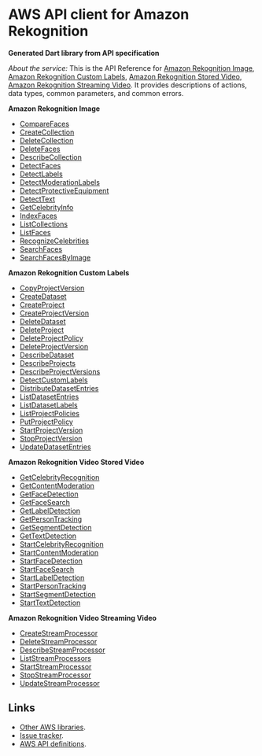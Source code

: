 # AWS API client for Amazon Rekognition

**Generated Dart library from API specification**

*About the service:*
This is the API Reference for <a
href="https://docs.aws.amazon.com/rekognition/latest/dg/images.html">Amazon
Rekognition Image</a>, <a
href="https://docs.aws.amazon.com/rekognition/latest/customlabels-dg/what-is.html">Amazon
Rekognition Custom Labels</a>, <a
href="https://docs.aws.amazon.com/rekognition/latest/dg/video.html">Amazon
Rekognition Stored Video</a>, <a
href="https://docs.aws.amazon.com/rekognition/latest/dg/streaming-video.html">Amazon
Rekognition Streaming Video</a>. It provides descriptions of actions, data
types, common parameters, and common errors.

<b>Amazon Rekognition Image</b>

<ul>
<li>
<a
href="https://docs.aws.amazon.com/rekognition/latest/APIReference/API_CompareFaces.html">CompareFaces</a>
</li>
<li>
<a
href="https://docs.aws.amazon.com/rekognition/latest/APIReference/API_CreateCollection.html">CreateCollection</a>
</li>
<li>
<a
href="https://docs.aws.amazon.com/rekognition/latest/APIReference/API_DeleteCollection.html">DeleteCollection</a>
</li>
<li>
<a
href="https://docs.aws.amazon.com/rekognition/latest/APIReference/API_DeleteFaces.html">DeleteFaces</a>
</li>
<li>
<a
href="https://docs.aws.amazon.com/rekognition/latest/APIReference/API_DescribeCollection.html">DescribeCollection</a>
</li>
<li>
<a
href="https://docs.aws.amazon.com/rekognition/latest/APIReference/API_DetectFaces.html">DetectFaces</a>
</li>
<li>
<a
href="https://docs.aws.amazon.com/rekognition/latest/APIReference/API_DetectLabels.html">DetectLabels</a>
</li>
<li>
<a
href="https://docs.aws.amazon.com/rekognition/latest/APIReference/API_DetectModerationLabels.html">DetectModerationLabels</a>
</li>
<li>
<a
href="https://docs.aws.amazon.com/rekognition/latest/APIReference/API_DetectProtectiveEquipment.html">DetectProtectiveEquipment</a>
</li>
<li>
<a
href="https://docs.aws.amazon.com/rekognition/latest/APIReference/API_DetectText.html">DetectText</a>
</li>
<li>
<a
href="https://docs.aws.amazon.com/rekognition/latest/APIReference/API_GetCelebrityInfo.html">GetCelebrityInfo</a>
</li>
<li>
<a
href="https://docs.aws.amazon.com/rekognition/latest/APIReference/API_IndexFaces.html">IndexFaces</a>
</li>
<li>
<a
href="https://docs.aws.amazon.com/rekognition/latest/APIReference/API_ListCollections.html">ListCollections</a>
</li>
<li>
<a
href="https://docs.aws.amazon.com/rekognition/latest/APIReference/API_ListFaces.html">ListFaces</a>
</li>
<li>
<a
href="https://docs.aws.amazon.com/rekognition/latest/APIReference/API_RecognizeCelebrities.html">RecognizeCelebrities</a>
</li>
<li>
<a
href="https://docs.aws.amazon.com/rekognition/latest/APIReference/API_SearchFaces.html">SearchFaces</a>
</li>
<li>
<a
href="https://docs.aws.amazon.com/rekognition/latest/APIReference/API_SearchFacesByImage.html">SearchFacesByImage</a>
</li>
</ul>
<b>Amazon Rekognition Custom Labels</b>

<ul>
<li>
<a
href="https://docs.aws.amazon.com/rekognition/latest/APIReference/API_CopyProjectVersion.html">CopyProjectVersion</a>
</li>
<li>
<a
href="https://docs.aws.amazon.com/rekognition/latest/APIReference/API_CreateDataset.html">CreateDataset</a>
</li>
<li>
<a
href="https://docs.aws.amazon.com/rekognition/latest/APIReference/API_CreateProject.html">CreateProject</a>
</li>
<li>
<a
href="https://docs.aws.amazon.com/rekognition/latest/APIReference/API_CreateProjectVersion.html">CreateProjectVersion</a>
</li>
<li>
<a
href="https://docs.aws.amazon.com/rekognition/latest/APIReference/API_DeleteDataset.html">DeleteDataset</a>
</li>
<li>
<a
href="https://docs.aws.amazon.com/rekognition/latest/APIReference/API_DeleteProject.html">DeleteProject</a>
</li>
<li>
<a
href="https://docs.aws.amazon.com/rekognition/latest/APIReference/API_DeleteProjectPolicy.html">DeleteProjectPolicy</a>
</li>
<li>
<a
href="https://docs.aws.amazon.com/rekognition/latest/APIReference/API_DeleteProjectVersion.html">DeleteProjectVersion</a>
</li>
<li>
<a
href="https://docs.aws.amazon.com/rekognition/latest/APIReference/API_DescribeDataset.html">DescribeDataset</a>
</li>
<li>
<a
href="https://docs.aws.amazon.com/rekognition/latest/APIReference/API_DescribeProjects.html">DescribeProjects</a>
</li>
<li>
<a
href="https://docs.aws.amazon.com/rekognition/latest/APIReference/API_DescribeProjectVersions.html">DescribeProjectVersions</a>
</li>
<li>
<a
href="https://docs.aws.amazon.com/rekognition/latest/APIReference/API_DetectCustomLabels.html">DetectCustomLabels</a>
</li>
<li>
<a
href="https://docs.aws.amazon.com/rekognition/latest/APIReference/API_DistributeDatasetEntries.html">DistributeDatasetEntries</a>
</li>
<li>
<a
href="https://docs.aws.amazon.com/rekognition/latest/APIReference/API_ListDatasetEntries.html">ListDatasetEntries</a>
</li>
<li>
<a
href="https://docs.aws.amazon.com/rekognition/latest/APIReference/API_ListDatasetLabels.html">ListDatasetLabels</a>
</li>
<li>
<a
href="https://docs.aws.amazon.com/rekognition/latest/APIReference/API_ListProjectPolicies.html">ListProjectPolicies</a>
</li>
<li>
<a
href="https://docs.aws.amazon.com/rekognition/latest/APIReference/API_PutProjectPolicy.html">PutProjectPolicy</a>
</li>
<li>
<a
href="https://docs.aws.amazon.com/rekognition/latest/APIReference/API_StartProjectVersion.html">StartProjectVersion</a>
</li>
<li>
<a
href="https://docs.aws.amazon.com/rekognition/latest/APIReference/API_StopProjectVersion.html">StopProjectVersion</a>
</li>
<li>
<a
href="https://docs.aws.amazon.com/rekognition/latest/APIReference/API_UpdateDatasetEntries.html">UpdateDatasetEntries</a>
</li>
</ul>
<b>Amazon Rekognition Video Stored Video</b>

<ul>
<li>
<a
href="https://docs.aws.amazon.com/rekognition/latest/APIReference/API_GetCelebrityRecognition.html">GetCelebrityRecognition</a>
</li>
<li>
<a
href="https://docs.aws.amazon.com/rekognition/latest/APIReference/API_GetContentModeration.html">GetContentModeration</a>
</li>
<li>
<a
href="https://docs.aws.amazon.com/rekognition/latest/APIReference/API_GetFaceDetection.html">GetFaceDetection</a>
</li>
<li>
<a
href="https://docs.aws.amazon.com/rekognition/latest/APIReference/API_GetFaceSearch.html">GetFaceSearch</a>
</li>
<li>
<a
href="https://docs.aws.amazon.com/rekognition/latest/APIReference/API_GetLabelDetection.html">GetLabelDetection</a>
</li>
<li>
<a
href="https://docs.aws.amazon.com/rekognition/latest/APIReference/API_GetPersonTracking.html">GetPersonTracking</a>
</li>
<li>
<a
href="https://docs.aws.amazon.com/rekognition/latest/APIReference/API_GetSegmentDetection.html">GetSegmentDetection</a>
</li>
<li>
<a
href="https://docs.aws.amazon.com/rekognition/latest/APIReference/API_GetTextDetection.html">GetTextDetection</a>
</li>
<li>
<a
href="https://docs.aws.amazon.com/rekognition/latest/APIReference/API_StartCelebrityRecognition.html">StartCelebrityRecognition</a>
</li>
<li>
<a
href="https://docs.aws.amazon.com/rekognition/latest/APIReference/API_StartContentModeration.html">StartContentModeration</a>
</li>
<li>
<a
href="https://docs.aws.amazon.com/rekognition/latest/APIReference/API_StartFaceDetection.html">StartFaceDetection</a>
</li>
<li>
<a
href="https://docs.aws.amazon.com/rekognition/latest/APIReference/API_StartFaceSearch.html">StartFaceSearch</a>
</li>
<li>
<a
href="https://docs.aws.amazon.com/rekognition/latest/APIReference/API_StartLabelDetection.html">StartLabelDetection</a>
</li>
<li>
<a
href="https://docs.aws.amazon.com/rekognition/latest/APIReference/API_StartPersonTracking.html">StartPersonTracking</a>
</li>
<li>
<a
href="https://docs.aws.amazon.com/rekognition/latest/APIReference/API_StartSegmentDetection.html">StartSegmentDetection</a>
</li>
<li>
<a
href="https://docs.aws.amazon.com/rekognition/latest/APIReference/API_StartTextDetection.html">StartTextDetection</a>
</li>
</ul>
<b>Amazon Rekognition Video Streaming Video</b>

<ul>
<li>
<a
href="https://docs.aws.amazon.com/rekognition/latest/APIReference/API_CreateStreamProcessor.html">CreateStreamProcessor</a>
</li>
<li>
<a
href="https://docs.aws.amazon.com/rekognition/latest/APIReference/API_DeleteStreamProcessor.html">DeleteStreamProcessor</a>
</li>
<li>
<a
href="https://docs.aws.amazon.com/rekognition/latest/APIReference/API_DescribeStreamProcessor.html">DescribeStreamProcessor</a>
</li>
<li>
<a
href="https://docs.aws.amazon.com/rekognition/latest/APIReference/API_ListStreamProcessors.html">ListStreamProcessors</a>
</li>
<li>
<a
href="https://docs.aws.amazon.com/rekognition/latest/APIReference/API_StartStreamProcessor.html">StartStreamProcessor</a>
</li>
<li>
<a
href="https://docs.aws.amazon.com/rekognition/latest/APIReference/API_StopStreamProcessor.html">StopStreamProcessor</a>
</li>
<li>
<a
href="https://docs.aws.amazon.com/rekognition/latest/APIReference/API_UpdateStreamProcessor.html">UpdateStreamProcessor</a>
</li>
</ul>

## Links

- [Other AWS libraries](https://github.com/agilord/aws_client/tree/master/generated).
- [Issue tracker](https://github.com/agilord/aws_client/issues).
- [AWS API definitions](https://github.com/aws/aws-sdk-js/tree/master/apis).
